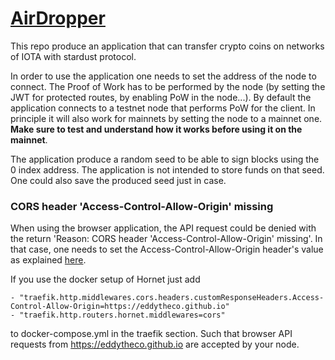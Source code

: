 # [AirDropper](https://eddytheco.github.io/AirDropper/index.html)

This repo produce an application that can transfer crypto coins on networks of IOTA with stardust protocol.

In order to use the application one needs to set the address of the node to connect.
The Proof of Work has to be performed by the node (by setting the JWT for protected routes, by enabling PoW in the node...).
By default the application connects to a testnet node that performs PoW for the client.
In principle it will also work for mainnets by setting the node to a mainnet one. 
**Make sure to test and understand how it works before using it on the mainnet**.


The application produce a random seed to be able to sign blocks using the 0 index address.
The application is not intended to store funds on that seed.
One could also save the produced seed just in case.

### CORS header 'Access-Control-Allow-Origin' missing

When using the browser application, the API request could be denied with the return 'Reason: CORS header 'Access-Control-Allow-Origin' missing'.
In that case, one needs to set the Access-Control-Allow-Origin header's value as explained [here](https://developer.mozilla.org/en-US/docs/Web/HTTP/CORS/Errors/CORSMissingAllowOrigin).

If you use the docker setup of Hornet just add 

```
- "traefik.http.middlewares.cors.headers.customResponseHeaders.Access-Control-Allow-Origin=https://eddytheco.github.io"
- "traefik.http.routers.hornet.middlewares=cors"
```
to docker-compose.yml in the traefik section. Such that browser API requests from https://eddytheco.github.io are accepted  by your node.
